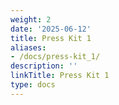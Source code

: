 ```yaml
---
weight: 2
date: '2025-06-12'
title: Press Kit 1
aliases:
- /docs/press-kit_1/
description: ''
linkTitle: Press Kit 1
type: docs
---
```


